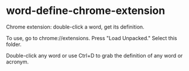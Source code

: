 # word-define-chrome-extension
Chrome extension: double-click a word, get its definition.

To use, go to chrome://extensions. Press "Load Unpacked." Select this folder.

Double-click any word or use Ctrl+D to grab the definition of any word or acronym.
